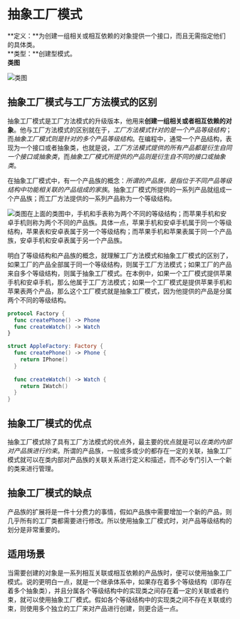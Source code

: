 # 抽象工厂模式
**定义：**为创建一组相关或相互依赖的对象提供一个接口，而且无需指定他们的具体类。<br>
**类型：**创建型模式。<br>
**类图** 

![类图](http://wiki.jikexueyuan.com/project/java-design-pattern/images/abstract-factory-pattern-1.gif)

## 抽象工厂模式与工厂方法模式的区别
抽象工厂模式是工厂方法模式的升级版本，他用来**创建一组相关或者相互依赖的对象**。他与工厂方法模式的区别就在于，*工厂方法模式针对的是一个产品等级结构*；而*抽象工厂模式则是针对的多个产品等级结构*。在编程中，通常一个产品结构，表现为一个接口或者抽象类，也就是说，*工厂方法模式提供的所有产品都是衍生自同一个接口或抽象类*，而*抽象工厂模式所提供的产品则是衍生自不同的接口或抽象类*。

在抽象工厂模式中，有一个产品族的概念：*所谓的产品族，是指位于不同产品等级结构中功能相关联的产品组成的家族*。抽象工厂模式所提供的一系列产品就组成一个产品族；而工厂方法提供的一系列产品称为一个等级结构。

![类图]()在上面的类图中，手机和手表称为两个不同的等级结构；而苹果手机和安卓手机则称为两个不同的产品族。具体一点，苹果手机和安卓手机属于同一个等级结构，苹果表和安卓表属于另一个等级结构；而苹果手机和苹果表属于同一个产品族，安卓手机和安卓表属于另一个产品族。

明白了等级结构和产品族的概念，就理解工厂方法模式和抽象工厂模式的区别了，如果工厂的产品全部属于同一个等级结构，则属于工厂方法模式；如果工厂的产品来自多个等级结构，则属于抽象工厂模式。在本例中，如果一个工厂模式提供苹果手机和安卓手机，那么他属于工厂方法模式；如果一个工厂模式是提供苹果手机和苹果表两个产品，那么这个工厂模式就是抽象工厂模式，因为他提供的产品是分属两个不同的等级结构。
```swift
protocol Factory {
  func createPhone() -> Phone
  func createWatch() -> Watch
}

struct AppleFactory: Factory {
  func createPhone() -> Phone {
    return IPhone()
  }
  
  func createWatch() -> Watch {
    return IWatch()
  }
}

```
## 抽象工厂模式的优点
抽象工厂模式除了具有工厂方法模式的优点外，最主要的优点就是可以*在类的内部对产品族进行约束*。所谓的产品族，一般或多或少的都存在一定的关联，抽象工厂模式就可以在类内部对产品族的关联关系进行定义和描述，而不必专门引入一个新的类来进行管理。

## 抽象工厂模式的缺点
产品族的扩展将是一件十分费力的事情，假如产品族中需要增加一个新的产品，则几乎所有的工厂类都需要进行修改。所以使用抽象工厂模式时，对产品等级结构的划分是非常重要的。

## 适用场景
当需要创建的对象是一系列相互关联或相互依赖的产品族时，便可以使用抽象工厂模式。说的更明白一点，就是一个继承体系中，如果存在着多个等级结构（即存在着多个抽象类），并且分属各个等级结构中的实现类之间存在着一定的关联或者约束，就可以使用抽象工厂模式。假如各个等级结构中的实现类之间不存在关联或约束，则使用多个独立的工厂来对产品进行创建，则更合适一点。

